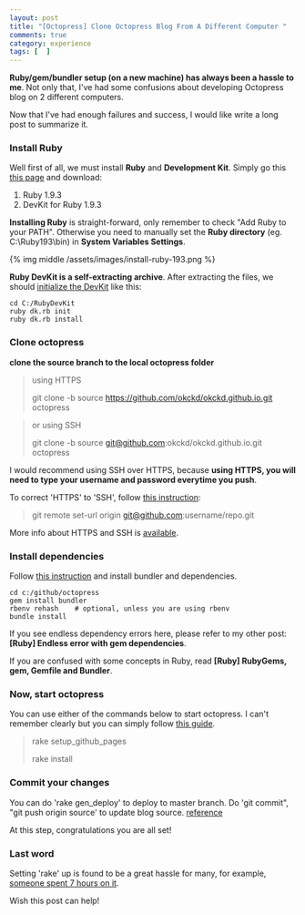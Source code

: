 ```yaml
---
layout: post
title: "[Octopress] Clone Octopress Blog From A Different Computer "
comments: true
category: experience
tags: [  ]
---
```


__Ruby/gem/bundler setup (on a new machine) has always been a hassle to me__. Not only that, I've had some confusions about developing Octopress blog on 2 different computers. 

Now that I've had enough failures and success, I would like write a long post to summarize it. 

### Install Ruby

Well first of all, we must install __Ruby__ and __Development Kit__. Simply go this [this page](http://rubyinstaller.org/downloads/) and download: 

1. Ruby 1.9.3
1. DevKit for Ruby 1.9.3

__Installing Ruby__ is straight-forward, only remember to check "Add Ruby to your PATH". Otherwise you need to manually set the __Ruby directory__ (eg. C:\Ruby193\bin) in __System Variables Settings__. 

{% img middle /assets/images/install-ruby-193.png %}

__Ruby DevKit is a self-extracting archive__. After extracting the files, we should [initialize the DevKit](http://jekyll-windows.juthilo.com/1-ruby-and-devkit/) like this: 

    cd C:/RubyDevKit
    ruby dk.rb init
    ruby dk.rb install

### Clone octopress 

__clone the source branch to the local octopress folder__

> using HTTPS
>
> git clone -b source https://github.com/okckd/okckd.github.io.git octopress

> or using SSH
>
> git clone -b source git@github.com:okckd/okckd.github.io.git octopress

I would recommend using SSH over HTTPS, because __using HTTPS, you will need to type your username and password everytime you push__. 

To correct 'HTTPS' to 'SSH', follow [this instruction](http://stackoverflow.com/a/6565661): 

> git remote set-url origin git@github.com:username/repo.git

More info about HTTPS and SSH is [available](https://help.github.com/articles/which-remote-url-should-i-use/). 

### Install dependencies

Follow [this instruction](http://www.techelex.org/setup-octopress-windows7/) and install bundler and dependencies. 

    cd c:/github/octopress
    gem install bundler
    rbenv rehash    # optional, unless you are using rbenv
    bundle install

If you see endless dependency errors here, please refer to my other post: __[Ruby] Endless error with gem dependencies__. 

If you are confused with some concepts in Ruby, read __[Ruby] RubyGems, gem, Gemfile and Bundler__. 

### Now, start octopress

You can use either of the commands below to start octopress. I can't remember clearly but you can simply follow [this guide](http://octopress.org/docs/setup/).

> rake setup_github_pages
>
> rake install

### Commit your changes

You can do 'rake gen_deploy' to deploy to master branch. Do 'git commit", "git push origin source' to update blog source. [reference](http://blog.zerosharp.com/clone-your-octopress-to-blog-from-two-places/)

At this step, congratulations you are all set! 

### Last word

Setting 'rake' up is found to be a great hassle for many, for example, [someone spent 7 hours on it](http://hamaluik.com/posts/switching-to-octopress/). 

Wish this post can help! 
